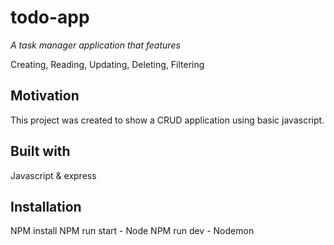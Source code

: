 # todo-app

*A task manager application that features*

Creating,
Reading,
Updating,
Deleting,
Filtering

## Motivation
This project was created to show a CRUD application using basic javascript.

## Built with
Javascript & express

## Installation

NPM install
NPM run start - Node
NPM run dev - Nodemon
